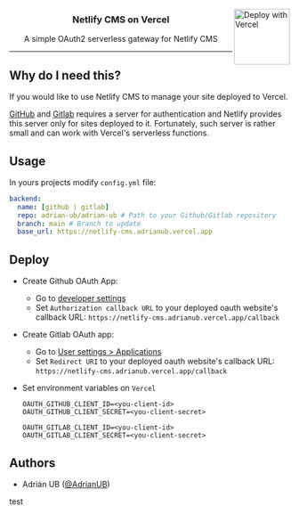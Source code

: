 <a href="https://vercel.com/new/git/external?repository-url=https%3A%2F%2Fgithub.com%2Fublabs%2Fnetlify-cms-oauth&env=OAUTH_GITHUB_CLIENT_ID,OAUTH_GITHUB_CLIENT_SECRET,OAUTH_GITLAB_CLIENT_ID,OAUTH_GITLAB_CLIENT_SECRET&envDescription=Create%20a%20OAuth%20App%20on%20Github%20and%20Gitlab%20and%20set%20variables%20information%20&envLink=https%3A%2F%2Fgithub.com%2Fublabs%2Fnetlify-cms-oauth%23deploy&project-name=netlify-cms-oauth&repo-name=netlify-cms-oauth&demo-title=Netlify%20CMS%20OAuth&demo-description=Use%20Netlify%20CMS%20for%20sites%20hosted%20on%20Vercel.&demo-url=https%3A%2F%2Fnetlify-cms-adrianub.vercel.app"><img height="100" src="https://vercel.com/button" alt="Deploy with Vercel" align="right"></a>

<div align="center">
    <h3>
        Netlify CMS on Vercel
    </h3>
    <p>
        A simple OAuth2 serverless gateway for Netlify CMS
    </p>
</div>

---

## Why do I need this?

If you would like to use Netlify CMS to manage your site deployed to Vercel.

[GitHub](https://github.com) and [Gitlab](https://gitlab.com) requires a server for authentication and Netlify provides this server only for sites deployed to it. Fortunately, such server is rather small and can work with Vercel's serverless functions.

## Usage

In yours projects modify `config.yml` file:

```yaml
backend:
  name: [github | gitlab]
  repo: adrian-ub/adrian-ub # Path to your Github/Gitlab repository
  branch: main # Branch to update
  base_url: https://netlify-cms.adrianub.vercel.app
```

## Deploy

- Create Github OAuth App:
  - Go to [developer settings](https://github.com/settings/developers)
  - Set `Authorization callback URL` to your deployed oauth website's callback URL:
    `https://netlify-cms.adrianub.vercel.app/callback`
- Create Gitlab OAuth app:
  - Go to [User settings > Applications](https://gitlab.com/-/profile/applications)
  - Set `Redirect URI` to your deployed oauth website's callback URL:
    `https://netlify-cms.adrianub.vercel.app/callback`
- Set environment variables on `Vercel`

    ```shell
    OAUTH_GITHUB_CLIENT_ID=<you-client-id>
    OAUTH_GITHUB_CLIENT_SECRET=<you-client-secret>

    OAUTH_GITLAB_CLIENT_ID=<you-client-id>
    OAUTH_GITLAB_CLIENT_SECRET=<you-client-secret>
    ```

## Authors

- Adrián UB ([@AdrianUB](https://twitter.com/AdrianUB))

test
